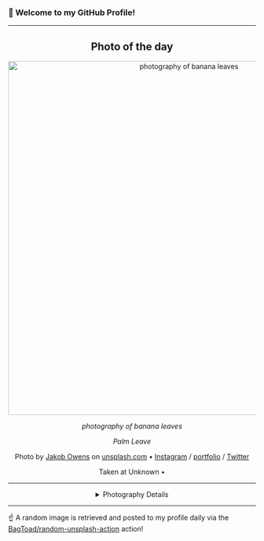 ### 👋 Welcome to my GitHub Profile!

----
<div align="center">

## Photo of the day
  
  <a href="https://unsplash.com/photos/photography-of-banana-leaves-TMxUnMAAwFA"><img width="720" src="https://images.unsplash.com/photo-1484506097116-1bcba4fa7568?crop=entropy&cs=tinysrgb&fit=max&fm=jpg&ixid=M3w1OTQ0OTd8MHwxfHJhbmRvbXx8fHx8fHx8fDE3MzAzNTQ5NTF8&ixlib=rb-4.0.3&q=80&w=1080" alt="photography of banana leaves"></a>
  
  <em>photography of banana leaves</em>
  
  <em>Palm Leave</em>

  Photo by [Jakob Owens](https://amap.to/jakobowens/) on [unsplash.com](https://unsplash.com/) • [Instagram](https://instagram.com/jakobowens) / [portfolio](https://amap.to/jakobowens/) / [Twitter](https://twitter.com/jakobOwenss)
  
  Taken at Unknown • 
  
  ---
  
<details>
<summary>Photography Details</summary>
  
| Parameter     | Value |
| ------------- | ----- |
| Camera Model  | Canon EOS-1D X Mark II |
| Exposure Time | 1/640 |
| Aperture      | 3.5 |
| Focal Length  | 65.0 |
| ISO           | 100 |
| Location      | Unknown (null) |
| Coordinates   | Latitude null, Longitude null |

</details>

</div>

----

☝️ A random image is retrieved and posted to my profile daily via the [BagToad/random-unsplash-action](https://github.com/BagToad/random-unsplash-action) action!
